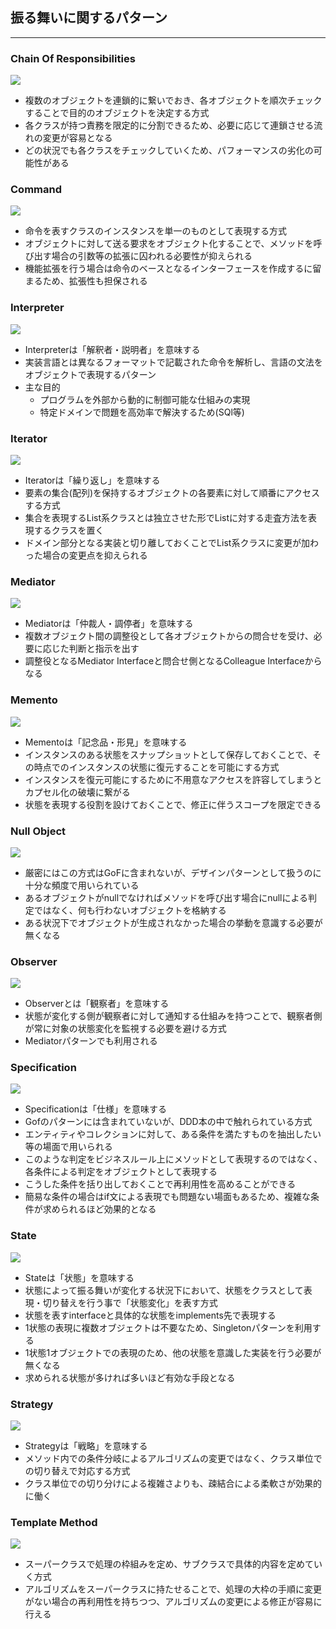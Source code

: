 ## 振る舞いに関するパターン
---

### Chain Of Responsibilities

![](https://designpatternsphp.readthedocs.io/ja/latest/_images/uml.png)

- 複数のオブジェクトを連鎖的に繋いでおき、各オブジェクトを順次チェックすることで目的のオブジェクトを決定する方式
- 各クラスが持つ責務を限定的に分割できるため、必要に応じて連鎖させる流れの変更が容易となる
- どの状況でも各クラスをチェックしていくため、パフォーマンスの劣化の可能性がある

### Command

![](https://designpatternsphp.readthedocs.io/ja/latest/_images/uml1.png)

- 命令を表すクラスのインスタンスを単一のものとして表現する方式
- オブジェクトに対して送る要求をオブジェクト化することで、メソッドを呼び出す場合の引数等の拡張に囚われる必要性が抑えられる
- 機能拡張を行う場合は命令のベースとなるインターフェースを作成するに留まるため、拡張性も担保される

### Interpreter

![](https://designpatternsphp.readthedocs.io/ja/latest/_images/uml2.png)

- Interpreterは「解釈者・説明者」を意味する
- 実装言語とは異なるフォーマットで記載された命令を解析し、言語の文法をオブジェクトで表現するパターン
- 主な目的
  - プログラムを外部から動的に制御可能な仕組みの実現
  - 特定ドメインで問題を高効率で解決するため(SQl等)

### Iterator

![](https://designpatternsphp.readthedocs.io/ja/latest/_images/uml3.png)

- Iteratorは「繰り返し」を意味する
- 要素の集合(配列)を保持するオブジェクトの各要素に対して順番にアクセスする方式
- 集合を表現するList系クラスとは独立させた形でListに対する走査方法を表現するクラスを置く
- ドメイン部分となる実装と切り離しておくことでList系クラスに変更が加わった場合の変更点を抑えられる

### Mediator

![](https://designpatternsphp.readthedocs.io/ja/latest/_images/uml4.png)

- Mediatorは「仲裁人・調停者」を意味する
- 複数オブジェクト間の調整役として各オブジェクトからの問合せを受け、必要に応じた判断と指示を出す
- 調整役となるMediator Interfaceと問合せ側となるColleague Interfaceからなる

### Memento

![](https://designpatternsphp.readthedocs.io/ja/latest/_images/uml5.png)

- Mementoは「記念品・形見」を意味する
- インスタンスのある状態をスナップショットとして保存しておくことで、その時点でのインスタンスの状態に復元することを可能にする方式
- インスタンスを復元可能にするために不用意なアクセスを許容してしまうとカプセル化の破壊に繋がる
- 状態を表現する役割を設けておくことで、修正に伴うスコープを限定できる

### Null Object

![](https://designpatternsphp.readthedocs.io/ja/latest/_images/uml6.png)

- 厳密にはこの方式はGoFに含まれないが、デザインパターンとして扱うのに十分な頻度で用いられている
- あるオブジェクトがnullでなければメソッドを呼び出す場合にnullによる判定ではなく、何も行わないオブジェクトを格納する
- ある状況下でオブジェクトが生成されなかった場合の挙動を意識する必要が無くなる

### Observer

![](https://designpatternsphp.readthedocs.io/ja/latest/_images/uml7.png)

- Observerとは「観察者」を意味する
- 状態が変化する側が観察者に対して通知する仕組みを持つことで、観察者側が常に対象の状態変化を監視する必要を避ける方式
- Mediatorパターンでも利用される

### Specification

![](https://designpatternsphp.readthedocs.io/ja/latest/_images/uml8.png)

- Specificationは「仕様」を意味する
- Gofのパターンには含まれていないが、DDD本の中で触れられている方式
- エンティティやコレクションに対して、ある条件を満たすものを抽出したい等の場面で用いられる
- このような判定をビジネスルール上にメソッドとして表現するのではなく、各条件による判定をオブジェクトとして表現する
- こうした条件を括り出しておくことで再利用性を高めることができる
- 簡易な条件の場合はif文による表現でも問題ない場面もあるため、複雑な条件が求められるほど効果的となる

### State

![](https://designpatternsphp.readthedocs.io/ja/latest/_images/uml9.png)

- Stateは「状態」を意味する
- 状態によって振る舞いが変化する状況下において、状態をクラスとして表現・切り替えを行う事で「状態変化」を表す方式
- 状態を表すinterfaceと具体的な状態をimplements先で表現する
- 1状態の表現に複数オブジェクトは不要なため、Singletonパターンを利用する
- 1状態1オブジェクトでの表現のため、他の状態を意識した実装を行う必要が無くなる
- 求められる状態が多ければ多いほど有効な手段となる

### Strategy

![](https://designpatternsphp.readthedocs.io/ja/latest/_images/uml10.png)

- Strategyは「戦略」を意味する
- メソッド内での条件分岐によるアルゴリズムの変更ではなく、クラス単位での切り替えで対応する方式
- クラス単位での切り分けによる複雑さよりも、疎結合による柔軟さが効果的に働く

### Template Method

![](https://designpatternsphp.readthedocs.io/ja/latest/_images/uml11.png)

- スーパークラスで処理の枠組みを定め、サブクラスで具体的内容を定めていく方式
- アルゴリズムをスーパークラスに持たせることで、処理の大枠の手順に変更がない場合の再利用性を持ちつつ、アルゴリズムの変更による修正が容易に行える